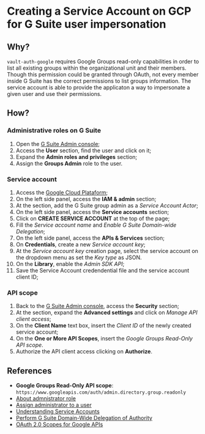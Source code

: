 # Creating a Service Account on GCP for G Suite user impersonation

## Why?

`vault-auth-google` requires Google Groups read-only capabilities in order to
list all existing groups within the organizational unit and their members.
Though this permission could be granted through OAuth, not every member inside
G Suite has the correct permissions to list groups information. The service
account is able to provide the applicaton a way to impersonate a given user and
use their permissions.

## How?

### Administrative roles on G Suite

1. Open the [G Suite Admin console](https://admin.google.com);
1. Access the **User** section, find the user and click on it;
1. Expand the **Admin roles and privileges** section;
1. Assign the **Groups Admin** role to the user.

### Service account

1. Access the [Google Cloud Plataform](https://console.cloud.google.com);
1. On the left side panel, access the **IAM & admin** section;
1. At the section, add the G Suite group admin as a *Service Account Actor*;
1. On the left side panel, access the **Service accounts** section;
1. Click on **CREATE SERVICE ACCOUNT** at the top of the page;
1. Fill the *Service account name* and *Enable G Suite Domain-wide Delegation*;
1. On the left side panel, access the **APIs & Services** section;
1. On **Credentials**, create a new  *Service account key*;
1. At the *Service account key* creation page, select the service account on
   the dropdown menu as set the *Key type* as JSON.
1. On the **Library**, enable the *Admin SDK API*;
1. Save the Service Account credendential file and the service account client
   ID;

### API scope

1. Back to the [G Suite Admin console](https://admin.google.com), access the
   **Security** section;
1. At the section, expand the **Advanced settings** and click on *Manage API
   client access*;
1. On the **Client Name** text box, insert the *Client ID* of the newly created
   service account;
1. On the **One or More API Scopes**, insert the *Google Groups Read-Only API
   scope*.
1. Authorize the API client access clicking on **Authorize**.


## References

* **Google Groups Read-Only API scope**: `https://www.googleapis.com/auth/admin.directory.group.readonly`
* [About admnistrator role](https://support.google.com/a/answer/33325?hl=en)
* [Assign administrator to a user](https://support.google.com/a/answer/172176?hl=en)
* [Understanding Service Accounts](https://cloud.google.com/iam/docs/understanding-service-accounts)
* [Perform G Suite Domain-Wide Delegation of Authority](https://developers.google.com/admin-sdk/directory/v1/guides/delegation)
* [OAuth 2.0 Scopes for Google APIs](https://developers.google.com/identity/protocols/googlescopes)
